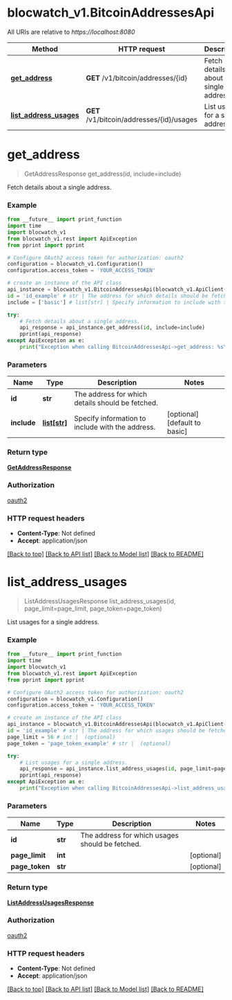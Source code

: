 # blocwatch_v1.BitcoinAddressesApi

All URIs are relative to *https://localhost:8080*

Method | HTTP request | Description
------------- | ------------- | -------------
[**get_address**](BitcoinAddressesApi.md#get_address) | **GET** /v1/bitcoin/addresses/{id} | Fetch details about a single address.
[**list_address_usages**](BitcoinAddressesApi.md#list_address_usages) | **GET** /v1/bitcoin/addresses/{id}/usages | List usages for a single address.


# **get_address**
> GetAddressResponse get_address(id, include=include)

Fetch details about a single address.

### Example
```python
from __future__ import print_function
import time
import blocwatch_v1
from blocwatch_v1.rest import ApiException
from pprint import pprint

# Configure OAuth2 access token for authorization: oauth2
configuration = blocwatch_v1.Configuration()
configuration.access_token = 'YOUR_ACCESS_TOKEN'

# create an instance of the API class
api_instance = blocwatch_v1.BitcoinAddressesApi(blocwatch_v1.ApiClient(configuration))
id = 'id_example' # str | The address for which details should be fetched.
include = ['basic'] # list[str] | Specify information to include with the address. (optional) (default to basic)

try:
    # Fetch details about a single address.
    api_response = api_instance.get_address(id, include=include)
    pprint(api_response)
except ApiException as e:
    print("Exception when calling BitcoinAddressesApi->get_address: %s\n" % e)
```

### Parameters

Name | Type | Description  | Notes
------------- | ------------- | ------------- | -------------
 **id** | **str**| The address for which details should be fetched. | 
 **include** | [**list[str]**](str.md)| Specify information to include with the address. | [optional] [default to basic]

### Return type

[**GetAddressResponse**](GetAddressResponse.md)

### Authorization

[oauth2](../README.md#oauth2)

### HTTP request headers

 - **Content-Type**: Not defined
 - **Accept**: application/json

[[Back to top]](#) [[Back to API list]](../README.md#documentation-for-api-endpoints) [[Back to Model list]](../README.md#documentation-for-models) [[Back to README]](../README.md)

# **list_address_usages**
> ListAddressUsagesResponse list_address_usages(id, page_limit=page_limit, page_token=page_token)

List usages for a single address.

### Example
```python
from __future__ import print_function
import time
import blocwatch_v1
from blocwatch_v1.rest import ApiException
from pprint import pprint

# Configure OAuth2 access token for authorization: oauth2
configuration = blocwatch_v1.Configuration()
configuration.access_token = 'YOUR_ACCESS_TOKEN'

# create an instance of the API class
api_instance = blocwatch_v1.BitcoinAddressesApi(blocwatch_v1.ApiClient(configuration))
id = 'id_example' # str | The address for which usages should be fetched.
page_limit = 56 # int |  (optional)
page_token = 'page_token_example' # str |  (optional)

try:
    # List usages for a single address.
    api_response = api_instance.list_address_usages(id, page_limit=page_limit, page_token=page_token)
    pprint(api_response)
except ApiException as e:
    print("Exception when calling BitcoinAddressesApi->list_address_usages: %s\n" % e)
```

### Parameters

Name | Type | Description  | Notes
------------- | ------------- | ------------- | -------------
 **id** | **str**| The address for which usages should be fetched. | 
 **page_limit** | **int**|  | [optional] 
 **page_token** | **str**|  | [optional] 

### Return type

[**ListAddressUsagesResponse**](ListAddressUsagesResponse.md)

### Authorization

[oauth2](../README.md#oauth2)

### HTTP request headers

 - **Content-Type**: Not defined
 - **Accept**: application/json

[[Back to top]](#) [[Back to API list]](../README.md#documentation-for-api-endpoints) [[Back to Model list]](../README.md#documentation-for-models) [[Back to README]](../README.md)

